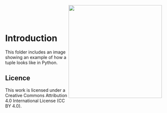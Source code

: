 <img src="https://www.icos-cp.eu/sites/default/files/2017-11/ICOS_CP_logo.png" width="300" align="right"/>
<br>
<br>
<br> 

# Introduction
This folder includes an image showing an example of how a tuple looks like in Python.

## Licence
This work is licensed under a Creative Commons Attribution 4.0 International License (CC BY 4.0).
